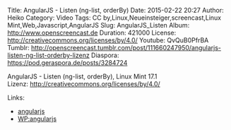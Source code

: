 Title: AngularJS - Listen (ng-list, orderBy)
Date: 2015-02-22 20:27
Author: Heiko
Category: Video
Tags: CC by,Linux,Neueinsteiger,screencast,Linux Mint,Web,Javascript,AngularJS
Slug: AngularJS_Listen
Album: http://www.openscreencast.de
Duration: 421000
License: http://creativecommons.org/licenses/by/4.0/
Youtube: QvQuB0PfrBA
Tumblr: http://openscreencast.tumblr.com/post/111660247950/angularjs-listen-ng-list-orderby-lizenz
Diaspora: https://pod.geraspora.de/posts/3284724

AngularJS - Listen (ng-list, orderBy), Linux Mint 17.1  
Lizenz: <http://creativecommons.org/licenses/by/4.0/>

Links:

  * [angularjs](https://angularjs.org/ "Link zu angularjs.org" )
  * [WP:angularjs](http://de.wikipedia.org/wiki/AngularJS "Link zu wikipedia.org" )

